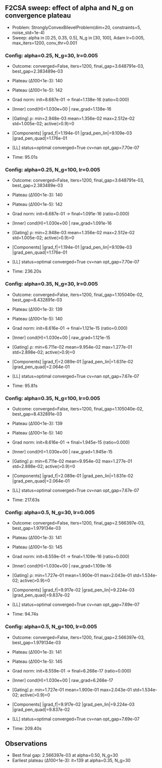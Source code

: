 ## F2CSA sweep: effect of alpha and N_g on convergence plateau

- Problem: StronglyConvexBilevelProblem(dim=20, constraints=5, noise_std=1e-4)
- Sweep: alpha in [0.25, 0.35, 0.5], N_g in [30, 100], Adam lr=0.005, max_iters=1200, conv_thr=0.001

### Config: alpha=0.25, N_g=30, lr=0.005

- Outcome: converged=False, iters=1200, final_gap=3.648791e-03, best_gap=2.383489e-03
- Plateau (Δ100<1e-3): 140
- Plateau (Δ100<1e-5): 142
- Grad norm: init=8.687e-01 → final=1.138e-16 (ratio=0.000)

- [Inner] cond(H)=1.030e+00 | raw_grad=1.138e-16
- [Gating] ρ: min=2.948e-03 mean=1.356e-02 max=2.512e-02 std=1.005e-02; active(>0.9)=0
- [Components] |grad_f|=1.194e-01 |grad_pen_lin|=9.109e-03 |grad_pen_quad|=1.176e-01
- [LL] status=optimal converged=True cv=nan opt_gap=7.70e-07

- Time: 95.01s

### Config: alpha=0.25, N_g=100, lr=0.005

- Outcome: converged=False, iters=1200, final_gap=3.648791e-03, best_gap=2.383489e-03
- Plateau (Δ100<1e-3): 140
- Plateau (Δ100<1e-5): 142
- Grad norm: init=8.687e-01 → final=1.091e-16 (ratio=0.000)

- [Inner] cond(H)=1.030e+00 | raw_grad=1.091e-16
- [Gating] ρ: min=2.948e-03 mean=1.356e-02 max=2.512e-02 std=1.005e-02; active(>0.9)=0
- [Components] |grad_f|=1.194e-01 |grad_pen_lin|=9.109e-03 |grad_pen_quad|=1.176e-01
- [LL] status=optimal converged=True cv=nan opt_gap=7.70e-07

- Time: 236.20s

### Config: alpha=0.35, N_g=30, lr=0.005

- Outcome: converged=False, iters=1200, final_gap=1.105040e-02, best_gap=8.432891e-03
- Plateau (Δ100<1e-3): 139
- Plateau (Δ100<1e-5): 140
- Grad norm: init=8.616e-01 → final=1.121e-15 (ratio=0.000)

- [Inner] cond(H)=1.030e+00 | raw_grad=1.121e-15
- [Gating] ρ: min=6.711e-02 mean=9.954e-02 max=1.277e-01 std=2.898e-02; active(>0.9)=0
- [Components] |grad_f|=2.089e-01 |grad_pen_lin|=1.631e-02 |grad_pen_quad|=2.064e-01
- [LL] status=optimal converged=True cv=nan opt_gap=7.67e-07

- Time: 95.81s

### Config: alpha=0.35, N_g=100, lr=0.005

- Outcome: converged=False, iters=1200, final_gap=1.105040e-02, best_gap=8.432891e-03
- Plateau (Δ100<1e-3): 139
- Plateau (Δ100<1e-5): 140
- Grad norm: init=8.616e-01 → final=1.945e-15 (ratio=0.000)

- [Inner] cond(H)=1.030e+00 | raw_grad=1.945e-15
- [Gating] ρ: min=6.711e-02 mean=9.954e-02 max=1.277e-01 std=2.898e-02; active(>0.9)=0
- [Components] |grad_f|=2.089e-01 |grad_pen_lin|=1.631e-02 |grad_pen_quad|=2.064e-01
- [LL] status=optimal converged=True cv=nan opt_gap=7.67e-07

- Time: 217.63s

### Config: alpha=0.5, N_g=30, lr=0.005

- Outcome: converged=False, iters=1200, final_gap=2.566397e-03, best_gap=1.979134e-03
- Plateau (Δ100<1e-3): 141
- Plateau (Δ100<1e-5): 145
- Grad norm: init=8.559e-01 → final=1.109e-16 (ratio=0.000)

- [Inner] cond(H)=1.030e+00 | raw_grad=1.109e-16
- [Gating] ρ: min=1.727e-01 mean=1.900e-01 max=2.043e-01 std=1.534e-02; active(>0.9)=0
- [Components] |grad_f|=9.917e-02 |grad_pen_lin|=9.224e-03 |grad_pen_quad|=9.837e-02
- [LL] status=optimal converged=True cv=nan opt_gap=7.69e-07

- Time: 94.74s

### Config: alpha=0.5, N_g=100, lr=0.005

- Outcome: converged=False, iters=1200, final_gap=2.566397e-03, best_gap=1.979134e-03
- Plateau (Δ100<1e-3): 141
- Plateau (Δ100<1e-5): 145
- Grad norm: init=8.559e-01 → final=6.268e-17 (ratio=0.000)

- [Inner] cond(H)=1.030e+00 | raw_grad=6.268e-17
- [Gating] ρ: min=1.727e-01 mean=1.900e-01 max=2.043e-01 std=1.534e-02; active(>0.9)=0
- [Components] |grad_f|=9.917e-02 |grad_pen_lin|=9.224e-03 |grad_pen_quad|=9.837e-02
- [LL] status=optimal converged=True cv=nan opt_gap=7.69e-07

- Time: 209.40s

## Observations

- Best final gap: 2.566397e-03 at alpha=0.50, N_g=30
- Earliest plateau (Δ100<1e-3): it=139 at alpha=0.35, N_g=30